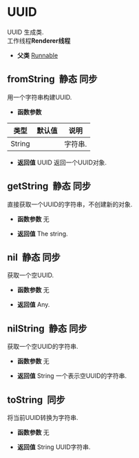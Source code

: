 # UUID

  UUID 生成类.<br>工作线程**Renderer线程**
  
* **父类** 
<a href="#api/apiRunnable">Runnable</a>&nbsp;

## fromString &nbsp;<span class="label label-static">静态</span> <span class="label label-sync">同步</span> 

  用一个字符串构建UUID.
  
* **函数参数**

<table class="table table-hover table-bordered ">
	<thead>
		<tr>
			<th class="col-xs-1">类型</th>
			<th class="col-xs-1">默认值</th>
			<th>说明</th>
		</tr>
	</thead>
	<tbody>
		<tr>
	<td>String </td>
	<td></td>
	<td>字符串.</td>
</tr>
	</tbody>
</table>

* **返回值**
  UUID 返回一个UUID对象. 



<div class="adoc" id="div_fromString"></div>


## getString &nbsp;<span class="label label-static">静态</span> <span class="label label-sync">同步</span> 

  直接获取一个UUID的字符串，不创建新的对象.
  
* **函数参数**  无

* **返回值**
   The string. 



<div class="adoc" id="div_getString"></div>


## nil &nbsp;<span class="label label-static">静态</span> <span class="label label-sync">同步</span> 

  获取一个空UUID.
  
* **函数参数**  无

* **返回值**
   Any. 



<div class="adoc" id="div_nil"></div>


## nilString &nbsp;<span class="label label-static">静态</span> <span class="label label-sync">同步</span> 

  获取一个空UUID的字符串.
  
* **函数参数**  无

* **返回值**
  String 一个表示空UUID的字符串. 



<div class="adoc" id="div_nilString"></div>


## toString &nbsp;<span class="label label-sync">同步</span> 

  将当前UUID转换为字符串.
  
* **函数参数**  无

* **返回值**
  String UUID字符串. 

